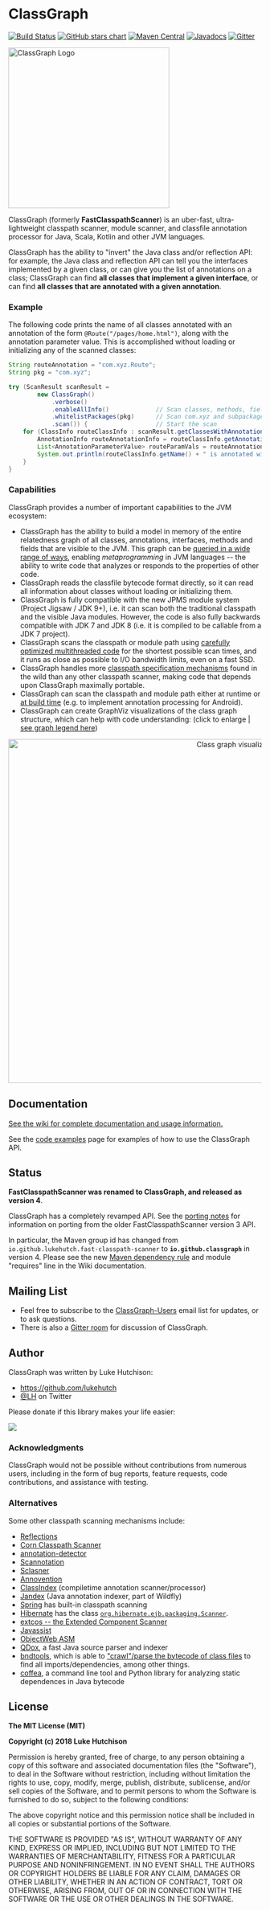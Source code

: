 # ClassGraph

[![Build Status](https://travis-ci.org/classgraph/classgraph.png?branch=master)](https://travis-ci.org/classgraph/classgraph)
[![GitHub stars chart](https://img.shields.io/badge/github%20stars-chart-brightgreen.svg)](https://seladb.github.io/StarTrack-js/?u=classgraph&r=classgraph)
[![Maven Central](https://maven-badges.herokuapp.com/maven-central/io.github.classgraph/classgraph/badge.svg)](https://maven-badges.herokuapp.com/maven-central/io.github.classgraph/classgraph)
[![Javadocs](http://www.javadoc.io/badge/io.github.classgraph/classgraph.svg)](https://javadoc.io/doc/io.github.classgraph/classgraph)
[![Gitter](https://img.shields.io/badge/gitter-join%20chat-brightgreen.svg)](https://gitter.im/classgraph/Lobby)

<img alt="ClassGraph Logo" height="320" src="https://github.com/classgraph/classgraph/wiki/ClassGraphLogo.png"><!-- <img align="right" alt="Duke Award Logo" height="320" src="https://github.com/classgraph/classgraph/wiki/Duke-noborder.png"> -->

ClassGraph (formerly **FastClasspathScanner**) is an uber-fast, ultra-lightweight classpath scanner, module scanner, and classfile annotation processor for Java, Scala, Kotlin and other JVM languages.

ClassGraph has the ability to "invert" the Java class and/or reflection API: for example, the Java class and reflection API can tell you the interfaces implemented by a given class, or can give you the list of annotations on a class; ClassGraph can find **all classes that implement a given interface**, or can find **all classes that are annotated with a given annotation**.

### Example

The following code prints the name of all classes annotated with an annotation of the form `@Route("/pages/home.html")`, along with the annotation parameter value. This is accomplished without loading or initializing any of the scanned classes:

```java
String routeAnnotation = "com.xyz.Route";
String pkg = "com.xyz";

try (ScanResult scanResult =
        new ClassGraph()
            .verbose()
            .enableAllInfo()             // Scan classes, methods, fields, annotations
            .whitelistPackages(pkg)      // Scan com.xyz and subpackages
            .scan()) {                   // Start the scan
    for (ClassInfo routeClassInfo : scanResult.getClassesWithAnnotation(routeAnnotation)) {
        AnnotationInfo routeAnnotationInfo = routeClassInfo.getAnnotationInfo(routeAnnotation);
        List<AnnotationParameterValue> routeParamVals = routeAnnotationInfo.getParameterValues();
        System.out.println(routeClassInfo.getName() + " is annotated with route " + routeParamVals.get(0).getValue());
    }
}
```

### Capabilities

ClassGraph provides a number of important capabilities to the JVM ecosystem:

* ClassGraph has the ability to build a model in memory of the entire relatedness graph of all classes, annotations, interfaces, methods and fields that are visible to the JVM. This graph can be [queried in a wide range of ways](https://github.com/classgraph/classgraph/wiki/Code-examples), enabling *metaprogramming* in JVM languages -- the ability to write code that analyzes or responds to the properties of other code.
* ClassGraph reads the classfile bytecode format directly, so it can read all information about classes without loading or initializing them.
* ClassGraph is fully compatible with the new JPMS module system (Project Jigsaw / JDK 9+), i.e. it can scan both the traditional classpath and the visible Java modules. However, the code is also fully backwards compatible with JDK 7 and JDK 8 (i.e. it is compiled to be callable from a JDK 7 project).
* ClassGraph scans the classpath or module path using [carefully optimized multithreaded code](https://github.com/classgraph/classgraph/wiki/How-fast-is-ClassGraph%3F) for the shortest possible scan times, and it runs as close as possible to I/O bandwidth limits, even on a fast SSD.
* ClassGraph handles more [classpath specification mechanisms](https://github.com/classgraph/classgraph/wiki/Classpath-specification-mechanisms) found in the wild than any other classpath scanner, making code that depends upon ClassGraph maximally portable.
* ClassGraph can scan the classpath and module path either at runtime or [at build time](https://github.com/classgraph/classgraph/wiki/Build-Time-Scanning) (e.g. to implement annotation processing for Android).
* ClassGraph can create GraphViz visualizations of the class graph structure, which can help with code understanding: (click to enlarge | [see graph legend here](https://github.com/classgraph/classgraph/blob/master/src/test/java/com/xyz/classgraph-fig-legend.png))

<p align="center">
  <a href="https://raw.githubusercontent.com/classgraph/classgraph/master/src/test/java/com/xyz/classgraph-fig.png"><img src="https://github.com/classgraph/classgraph/blob/master/src/test/java/com/xyz/classgraph-fig.png" width="898" height="685" alt="Class graph visualization"/></a>
</p>

## Documentation

[See the wiki for complete documentation and usage information.](https://github.com/classgraph/classgraph/wiki)

See the [code examples](https://github.com/classgraph/classgraph/wiki/Code-examples) page for examples of how to use the ClassGraph API.


## Status

**FastClasspathScanner was renamed to ClassGraph, and released as version 4**.

ClassGraph has a completely revamped API. See the [porting notes](https://github.com/classgraph/classgraph/wiki/Porting-FastClasspathScanner-code-to-ClassGraph) for information on porting from the older FastClasspathScanner version 3 API.

In particular, the Maven group id has changed from `io.github.lukehutch.fast-classpath-scanner` to **`io.github.classgraph`** in version 4. Please see the new [Maven dependency rule](https://github.com/classgraph/classgraph/wiki) and module "requires" line in the Wiki documentation.

## Mailing List

* Feel free to subscribe to the [ClassGraph-Users](https://groups.google.com/d/forum/classgraph-users) email list for updates, or to ask questions.
* There is also a [Gitter room](https://gitter.im/classgraph/Lobby) for discussion of ClassGraph.

## Author

ClassGraph was written by Luke Hutchison:

* https://github.com/lukehutch
* [@LH](http://twitter.com/LH) on Twitter

Please donate if this library makes your life easier:

[![](https://www.paypalobjects.com/en_US/i/btn/btn_donateCC_LG.gif)](https://www.paypal.com/cgi-bin/webscr?cmd=_donations&business=luke.hutch@gmail.com&lc=US&item_name=Luke%20Hutchison&item_number=ClassGraph&no_note=0&currency_code=USD&bn=PP-DonationsBF:btn_donateCC_LG.gif:NonHostedGuest)

### Acknowledgments

ClassGraph would not be possible without contributions from numerous users, including in the form of bug reports, feature requests, code contributions, and assistance with testing.

### Alternatives

Some other classpath scanning mechanisms include:

* [Reflections](https://github.com/ronmamo/reflections)
* [Corn Classpath Scanner](https://sites.google.com/site/javacornproject/corn-cps)
* [annotation-detector](https://github.com/rmuller/infomas-asl/tree/master/annotation-detector)
* [Scannotation](http://scannotation.sourceforge.net/)
* [Sclasner](https://github.com/xitrum-framework/sclasner)
* [Annovention](https://github.com/ngocdaothanh/annovention)
* [ClassIndex](https://github.com/atteo/classindex) (compiletime annotation scanner/processor)
* [Jandex](https://github.com/wildfly/Jandex) (Java annotation indexer, part of Wildfly)
* [Spring](http://spring.io/) has built-in classpath scanning
* [Hibernate](http://hibernate.org/) has the class [`org.hibernate.ejb.packaging.Scanner`](https://www.programcreek.com/java-api-examples/index.php?api=org.hibernate.ejb.packaging.Scanner).
* [extcos -- the Extended Component Scanner](https://sourceforge.net/projects/extcos/)
* [Javassist](http://jboss-javassist.github.io/javassist/)
* [ObjectWeb ASM](http://asm.ow2.org/)
* [QDox](https://github.com/paul-hammant/qdox), a fast Java source parser and indexer
* [bndtools](https://github.com/bndtools/bnd), which is able to ["crawl"/parse the bytecode of class files](https://github.com/bndtools/bnd/blob/master/biz.aQute.bndlib/src/aQute/bnd/osgi/Clazz.java) to find all imports/dependencies, among other things. 
* [coffea](https://github.com/sbilinski/coffea), a command line tool and Python library for analyzing static dependences in Java bytecode

## License

**The MIT License (MIT)**

**Copyright (c) 2018 Luke Hutchison**
 
Permission is hereby granted, free of charge, to any person obtaining a copy of this software and associated documentation files (the "Software"), to deal in the Software without restriction, including without limitation the rights to use, copy, modify, merge, publish, distribute, sublicense, and/or sell copies of the Software, and to permit persons to whom the Software is furnished to do so, subject to the following conditions:
 
The above copyright notice and this permission notice shall be included in all copies or substantial portions of the Software.
 
THE SOFTWARE IS PROVIDED "AS IS", WITHOUT WARRANTY OF ANY KIND, EXPRESS OR IMPLIED, INCLUDING BUT NOT LIMITED TO THE WARRANTIES OF MERCHANTABILITY, FITNESS FOR A PARTICULAR PURPOSE AND NONINFRINGEMENT. IN NO EVENT SHALL THE AUTHORS OR COPYRIGHT HOLDERS BE LIABLE FOR ANY CLAIM, DAMAGES OR OTHER LIABILITY, WHETHER IN AN ACTION OF CONTRACT, TORT OR OTHERWISE, ARISING FROM, OUT OF OR IN CONNECTION WITH THE SOFTWARE OR THE USE OR OTHER DEALINGS IN THE SOFTWARE.
